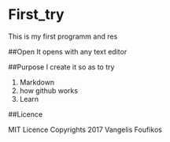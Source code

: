 # First_try
This is my first programm and res

##Open
It opens with any text editor

##Purpose
I create it so as to try
1. Markdown
2. how github works
3. Learn

##Licence

MIT Licence 
Copyrights 2017 Vangelis Foufikos

